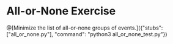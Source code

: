 # All-or-None Exercise

@[Minimize the list of all-or-none groups of events.]({"stubs": ["all_or_none.py"], "command": "python3 all_or_none_test.py"})
